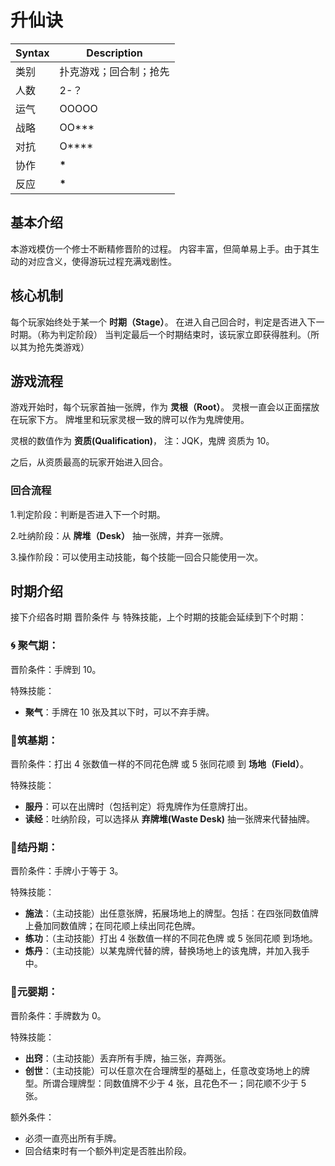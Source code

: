 # 升仙诀

| Syntax | Description            |
| ------ | ---------------------- |
| 类别   | 扑克游戏；回合制；抢先 |
| 人数   | 2-？                   |
| 运气   | OOOOO                  |
| 战略   | OO\*\*\*               |
| 对抗   | O\*\*\*\*              |
| 协作   | **\***                 |
| 反应   | **\***                 |

## 基本介绍

本游戏模仿一个修士不断精修晋阶的过程。
内容丰富，但简单易上手。由于其生动的对应含义，使得游玩过程充满戏剧性。

## 核心机制

每个玩家始终处于某一个 **时期（Stage）**。
在进入自己回合时，判定是否进入下一时期。（称为判定阶段）
当判定最后一个时期结束时，该玩家立即获得胜利。（所以其为抢先类游戏）

## 游戏流程

游戏开始时，每个玩家首抽一张牌，作为 **灵根（Root）**。
灵根一直会以正面摆放在玩家下方。
牌堆里和玩家灵根一致的牌可以作为鬼牌使用。

灵根的数值作为 **资质(Qualification)**， 注：JQK，鬼牌 资质为 10。

之后，从资质最高的玩家开始进入回合。

### 回合流程

1.判定阶段：判断是否进入下一个时期。

2.吐纳阶段：从 **牌堆（Desk）** 抽一张牌，并弃一张牌。

3.操作阶段：可以使用主动技能，每个技能一回合只能使用一次。

## 时期介绍

接下介绍各时期 晋阶条件 与 特殊技能，上个时期的技能会延续到下个时期：

### :cyclone: 聚气期：

晋阶条件：手牌到 10。

特殊技能：

- **聚气**：手牌在 10 张及其以下时，可以不弃手牌。

### :pill:筑基期：

晋阶条件：打出 4 张数值一样的不同花色牌 或 5 张同花顺 到 **场地（Field）**。

特殊技能：

- **服丹**：可以在出牌时（包括判定）将鬼牌作为任意牌打出。
- **读经**：吐纳阶段，可以选择从 **弃牌堆(Waste Desk)** 抽一张牌来代替抽牌。

### :crystal_ball:结丹期：

晋阶条件：手牌小于等于 3。

特殊技能：

- **施法**：（主动技能）出任意张牌，拓展场地上的牌型。包括：在四张同数值牌上叠加同数值牌；在同花顺上续出同花色牌。
- **练功**：（主动技能）打出 4 张数值一样的不同花色牌 或 5 张同花顺 到场地。
- **炼丹**：（主动技能）以某鬼牌代替的牌，替换场地上的该鬼牌，并加入我手中。

### :baby:元婴期：

晋阶条件：手牌数为 0。

特殊技能：

- **出窍**：（主动技能）丢弃所有手牌，抽三张，弃两张。
- **创世**：（主动技能）可以任意次在合理牌型的基础上，任意改变场地上的牌型。所谓合理牌型：同数值牌不少于 4 张，且花色不一；同花顺不少于 5 张。

额外条件：

- 必须一直亮出所有手牌。
- 回合结束时有一个额外判定是否胜出阶段。
